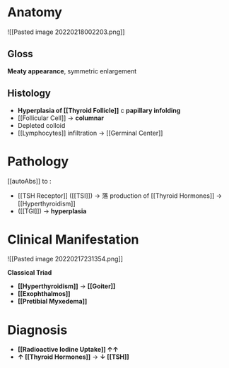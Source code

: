 # Anatomy

![[Pasted image 20220218002203.png]]

## Gloss
**Meaty appearance**, symmetric enlargement

## Histology
- **Hyperplasia of [[Thyroid Follicle]]** c **papillary infolding**
- [[Follicular Cell]] → **columnar**
- Depleted colloid
- [[Lymphocytes]] infiltration → [[Germinal Center]]

# Pathology
[[autoAbs]] to : 
- [[TSH Receptor]] ([[TSI]]) → 落 production of [[Thyroid Hormones]] → [[Hyperthyroidism]]
- ([[TGI]]) → **hyperplasia**

# Clinical Manifestation

![[Pasted image 20220217231354.png]]

**Classical Triad**
- **[[Hyperthyroidism]]** → **[[Goiter]]**
- **[[Exophthalmos]]**
- **[[Pretibial Myxedema]]**

# Diagnosis
- **[[Radioactive Iodine Uptake]] ↑↑**
- **↑ [[Thyroid Hormones]]** → **↓ [[TSH]]**